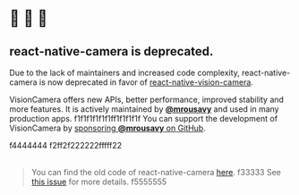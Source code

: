 
# 🚧 🚧 🚧
## react-native-camera is deprecated.

Due to the lack of maintainers and increased code complexity, react-native-camera is now deprecated in favor of [react-native-vision-camera](https://github.com/mrousavy/react-native-vision-camera).

VisionCamera offers new APIs, better performance, improved stability and more features.
It is actively maintained by [**@mrousavy**](https://github.com/mrousavy) and used in many production apps.
f1f1f1f1f1f1ff1f1f1f1f
You can support the development of VisionCamera by [sponsoring **@mrousavy** on GitHub](https://github.com/sponsors/mrousavy).

f4444444
f2ff2f222222fffff22
<br />
<br />

> You can find the old code of react-native-camera [here](https://github.com/react-native-camera/react-native-camera/tree/master).
f33333
> See [this issue](https://github.com/react-native-community/react-native-camera/issues/3000) for more details.
f5555555
